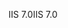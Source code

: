<span data-ttu-id="02b4a-101">IIS 7.0</span><span class="sxs-lookup"><span data-stu-id="02b4a-101">IIS 7.0</span></span>